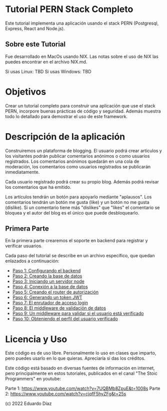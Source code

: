 # Tutorial PERN Stack Completo

Este tutorial implementa una aplicación usando el stack PERN (Postgresql, Express, React and Node.js).

## Sobre este Tutorial

Fue desarrollado en MacOs usando NIX. Las notas sobre el uso de NIX las puedes encontrar en el archivo NIX.md.

Si usas Linux: TBD
Si usas Windows: TBD

# Objetivos

Crear un tutorial completo para construir una aplicación que use el stack PERN, incorpore buenas prácticas de código y seguridad. Además muestra todo lo detallado para demostrar el uso de este framework.

# Descripción de la aplicación

Construiremos un plataforma de blogging. El usuario podrá crear artículos y los visitantes podrán publicar comentarios anónimos o como usuarios registrados. Los comentarios anónimos quedarán en una cola de moderación, los comentarios como usuarios registrados se publicarán inmediatamente.

Cada usuario registrado podrá crear su propio blog. Además podrá revisar los comentarios que ha emitido.

Los artículos tendrán un botón para apoyarlo mediante "aplausos". 
Los comentarios tendrán un botón me gusta (like) y un botón no me gusta (dislike). Si un comentario tiene más "dislikes" que "likes" el comentario se bloquea y el autor del blog es el único que puede desbloquearlo.

## Primera Parte

En la primera parte crearemos el soporte en backend para registrar y verificar usuarios.

Cada paso del tutorial se describe en un archivo específico, que quedan enlazados a continuación:

- [Paso 1: Configurando el backend](STEP1.md)
- [Paso 2: Creando la base de datos](STEP2.md)
- [Paso 3: Iniciando un servidor node](STEP3.md)
- [Paso 4: Conexión a la base de datos](STEP4.md)
- [Paso 5: Creando el router de autorización](STEP5.md)
- [Paso 6: Generando un token JWT](STEP6.md)
- [Paso 7: El enrutador de acceso login](STEP7.md)
- [Paso 8: El middleware de validación de datos](STEP8.md)
- [Paso 9: Un middleware para validar si el usuario está verificado](STEP9.md)
- [Paso 10: Obteniendo el perfil del usuario verificado](STEP10.md)


# Licencia y Uso

Este código es de uso libre. Personalmente lo uso en clases que imparto, pero puedes usarlo en lo que quieras.
Apreciaría si das los créditos.

Este código está basado en diversas fuentes de información en internet, pero principalmente en estos tutoriales, publicados en el canal "The Stoic Programmers" en youtube:

Parte 1: https://www.youtube.com/watch?v=7UQBMb8ZpuE&t=1008s
Parte 2: https://www.youtube.com/watch?v=cjqfF5hyZFg&t=25s

(c) 2022 Eduardo Díaz